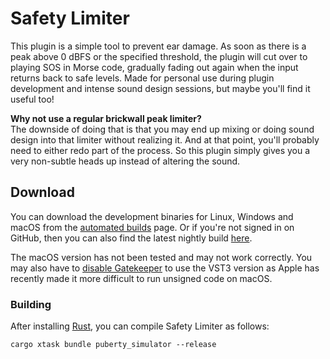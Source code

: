 # Safety Limiter

This plugin is a simple tool to prevent ear damage. As soon as there is a peak
above 0 dBFS or the specified threshold, the plugin will cut over to playing SOS
in Morse code, gradually fading out again when the input returns back to safe
levels. Made for personal use during plugin development and intense sound design
sessions, but maybe you'll find it useful too!

**Why not use a regular brickwall peak limiter?**  
The downside of doing that is that you may end up mixing or doing sound design
into that limiter without realizing it. And at that point, you'll probably need
to either redo part of the process. So this plugin simply gives you a very
non-subtle heads up instead of altering the sound.

## Download

You can download the development binaries for Linux, Windows and macOS from the
[automated
builds](https://github.com/robbert-vdh/nih-plug/actions/workflows/test.yml?query=branch%3Amaster)
page. Or if you're not signed in on GitHub, then you can also find the latest nightly
build [here](https://nightly.link/robbert-vdh/nih-plug/workflows/build/master).

The macOS version has not been tested and may not work correctly. You may also
have to [disable Gatekeeper](https://disable-gatekeeper.github.io/) to use the
VST3 version as Apple has recently made it more difficult to run unsigned code
on macOS.

### Building

After installing [Rust](https://rustup.rs/), you can compile Safety Limiter as
follows:

```shell
cargo xtask bundle puberty_simulator --release
```
